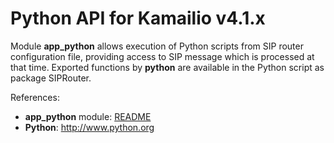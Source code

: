 # Python API for Kamailio v4.1.x

Module **app_python** allows execution of Python scripts from SIP router
configuration file, providing access to SIP message which is processed
at that time. Exported functions by **python** are available in the
Python script as package SIPRouter.

References:

-   **app_python** module:
    [README](http://kamailio.org/docs/modules/4.1.x/modules/app_python.html)
-   **Python**: <http://www.python.org>
